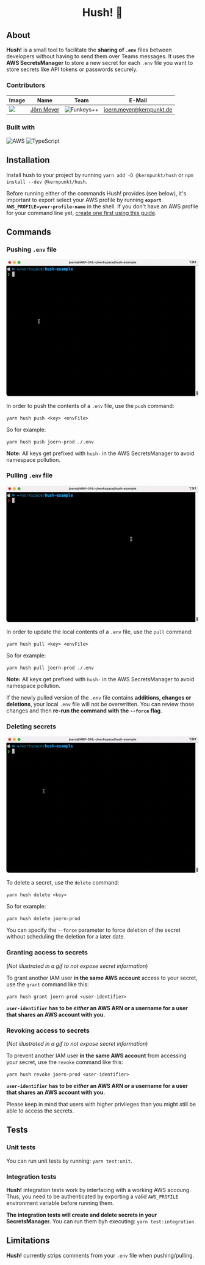 <div align="center">
    <h1>Hush! 🤫</h1>
</div>

## About

**Hush!** is a small tool to facilitate the **sharing of `.env`** files between developers without having to send them over Teams messages. It uses the **AWS SecretsManager** to store a new secret for each `.env` file you want to store secrets like API tokens or passwords securely.

### Contributors

| Image             | Name                     | Team                       | E-Mail                                       |
| ----------------- | ------------------------ | -------------------------- | -------------------------------------------- |
| ![][joern-avatar] | [Jörn Meyer][joern-link] | ![Funkeys++][logo-funkeys] | [joern.meyer@kernpunkt.de][joern-link-email] |

### Built with

![AWS](https://img.shields.io/badge/AWS-%23FF9900.svg?style=for-the-badge&logo=amazon-aws&logoColor=white) ![TypeScript](https://img.shields.io/badge/typescript-%23007ACC.svg?style=for-the-badge&logo=typescript&logoColor=white)

## Installation

Install hush to your project by running `yarn add -D @kernpunkt/hush` or `npm install --dev @kernpunkt/hush`.

Before running either of the commands Hush! provides (see below), it's important to export select your AWS profile by running **`export AWS_PROFILE=your-profile-name`** in the shell. If you don't have an AWS profile for your command line yet, [create one first using this guide](https://gist.github.com/joerncodes/6d96114dbbd84f3acd70a2ddb9f056b1).

## Commands

### Pushing `.env` file

![](/docs/hush-push.gif)

In order to push the contents of a `.env` file, use the `push` command:

`yarn hush push <key> <envFile>`

So for example:

`yarn hush push joern-prod ./.env`

**Note:** All keys get prefixed with `hush-` in the AWS SecretsManager to avoid namespace pollution.

### Pulling `.env` file

![](/docs/hush-pull.gif)

In order to update the local contents of a `.env` file, use the `pull` command:

`yarn hush pull <key> <envFile>`

So for example:

`yarn hush pull joern-prod ./.env`

**Note:** All keys get prefixed with `hush-` in the AWS SecretsManager to avoid namespace pollution.

If the newly pulled version of the `.env` file contains **additions, changes or deletions**, your local `.env` file will not be overwritten. You can review those changes and then **re-run the command with the `--force` flag**.

### Deleting secrets

![](/docs/hush-delete.gif)

To delete a secret, use the `delete` command:

`yarn hush delete <key>`

So for example:

`yarn hush delete joern-prod`

You can specify the `--force` parameter to force deletion of the secret without scheduling the deletion for a later date.

### Granting access to secrets

(_Not illustrated in a gif to not expose secret information_)

To grant another IAM user **in the same AWS account** access to your secret, use the `grant` command like this:

`yarn hush grant joern-prod <user-identifier>`

**`user-identifier` has to be _either_ an AWS ARN _or_ a username for a user that shares an AWS account with you.**

### Revoking access to secrets

(_Not illustrated in a gif to not expose secret information_)

To prevent another IAM user **in the same AWS account** from accessing your secret, use the `revoke` command like this:

`yarn hush revoke joern-prod <user-identifier>`

**`user-identifier` has to be _either_ an AWS ARN _or_ a username for a user that shares an AWS account with you.**

Please keep in mind that users with higher privileges than you might still be able to access the secrets.

## Tests

### Unit tests

You can run unit tests by running: `yarn test:unit`.

### Integration tests

**Hush!** integration tests work by interfacing with a working AWS accoung. Thus, you need to be authenticated by exporting a valid `AWS_PROFILE` environment variable before running them.

**The integration tests will create and delete secrets in your SecretsManager.** You can run them byh executing: `yarn test:integration`.

## Limitations

**Hush!** currently strips comments from your `.env` file when pushing/pulling.

[joern-avatar]: https://joern.url.lol/avatar-100-round
[joern-link]: https://joern.url.lol/🧑‍💻
[joern-link-email]: mailto:joern.meyer@kernpunkt.de
[logo-funkeys]: https://res.cloudinary.com/ddux8vytr/image/upload/w_100/v1674478625/kpotkgezxhtytnhsrhlk.jpg
